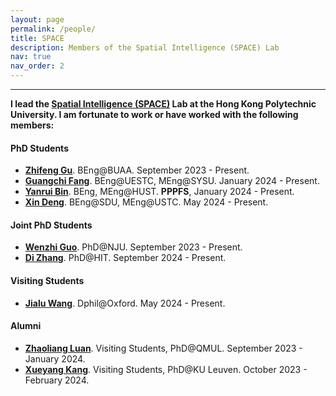 ```yaml
---
layout: page
permalink: /people/
title: SPACE
description: Members of the Spatial Intelligence (SPACE) Lab
nav: true
nav_order: 2
---
```


---
**I lead the [Spatial Intelligence (SPACE)](https://bingcs.github.io/) Lab at the Hong Kong Polytechnic University. I am fortunate to work or have worked with the following members:** 

<section>
  <h4>PhD Students</h4>
  <ul>
        <li>
            <a href="https://www.linkedin.com/in/zhifeng-gu-2b67412a6/?trk=people-guest_people_search-card&originalSubdomain=hk"  target="_blank"><strong>Zhifeng Gu</strong></a>. BEng@BUAA. September 2023 - Present.
        </li>
        <li>
            <a href="https://fatpeter.github.io/"  target="_blank"><strong>Guangchi Fang</strong></a>. BEng@UESTC, MEng@SYSU. January 2024 - Present.
        </li>
        <li>
            <a href="https://scholar.google.com/citations?user=_9fN3mEAAAAJ&hl=zh-CN"  target="_blank"><strong>Yanrui Bin</strong></a>. BEng, MEng@HUST. <strong>PPPFS</strong>, January 2024 - Present.
        </li>
        <li>
            <a href="https://bingcs.github.io/people/"  target="_blank"><strong>Xin Deng</strong></a>. BEng@SDU, MEng@USTC. May 2024 - Present.
        </li>  
  </ul>
</section>

<section>
  <h4>Joint PhD Students</h4>
  <ul>
        <li>
            <a href="https://bingcs.github.io/people/"  target="_blank"><strong>Wenzhi Guo</strong></a>. PhD@NJU. September 2023 - Present.
        </li>
        <li>
            <a href="https://bingcs.github.io/people/"  target="_blank"><strong>Di Zhang</strong></a>. PhD@HIT. September 2024 - Present.
        </li>
  </ul>
</section>

<section>
  <h4>Visiting Students</h4>
  <ul>
        <li>
            <a href="https://www.cs.ox.ac.uk/people/jialu.wang/"  target="_blank"><strong>Jialu Wang</strong></a>. Dphil@Oxford. May 2024 - Present.
        </li>
  </ul>
</section>

<section>
  <h4>Alumni</h4>
  <ul>
        <li>
            <a href="https://scholar.google.com/citations?user=fl7zY9gAAAAJ&hl=en"  target="_blank"><strong>Zhaoliang Luan</strong></a>. Visiting Students, PhD@QMUL. September 2023 - January 2024.
        </li>
        <li>
            <a href="https://alexandor91.github.io/profiles_web/"  target="_blank"><strong>Xueyang Kang</strong></a>. Visiting Students, PhD@KU Leuven. October 2023 - February 2024.
        </li>
  </ul>
</section>

